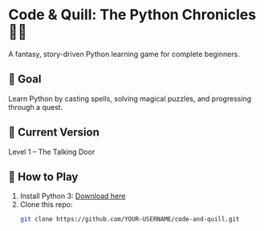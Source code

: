 # Code & Quill: The Python Chronicles 🐍✨

A fantasy, story-driven Python learning game for complete beginners.

## 🎯 Goal
Learn Python by casting spells, solving magical puzzles, and progressing through a quest.

## 📖 Current Version
Level 1 – The Talking Door

## 🚀 How to Play
1. Install Python 3: [Download here](https://www.python.org/downloads/)
2. Clone this repo:
   ```bash
   git clone https://github.com/YOUR-USERNAME/code-and-quill.git
